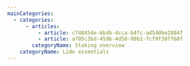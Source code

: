 ```yaml
---
mainCategories:
  - categories:
      - articles:
          - article: c748454e-6b4b-4cca-b4fc-ad540be2804f
          - article: a705c3bd-459b-4d58-99b2-fcf9f38ff68f
        categoryName: Staking overview
    categoryName: Lido essentials
---
```

